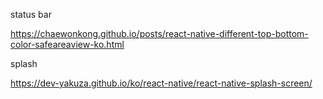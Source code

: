 status bar

https://chaewonkong.github.io/posts/react-native-different-top-bottom-color-safeareaview-ko.html

splash

https://dev-yakuza.github.io/ko/react-native/react-native-splash-screen/
